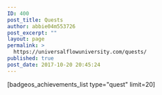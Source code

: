 ```yaml
---
ID: 400
post_title: Quests
author: abbie04m553726
post_excerpt: ""
layout: page
permalink: >
  https://universalflowuniversity.com/quests/
published: true
post_date: 2017-10-20 20:45:24
---
```

[badgeos_achievements_list type="quest" limit=20]